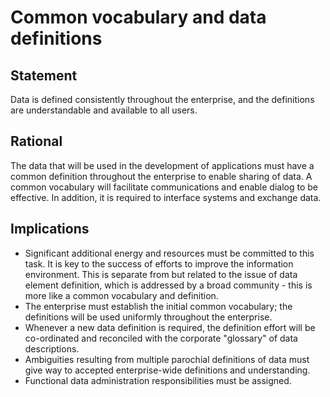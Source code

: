 # Common vocabulary and data definitions

## Statement
Data is defined consistently throughout the enterprise, and the definitions are understandable and available to all users.

## Rational
The data that will be used in the development of applications must have a common definition throughout the enterprise to enable sharing of data. A common vocabulary will facilitate communications and enable dialog to be effective. In addition, it is required to interface systems and exchange data.

## Implications
- Significant additional energy and resources must be committed to this task. It is key to the success of efforts to improve the information environment. This is separate from but related to the issue of data element definition, which is addressed by a broad community - this is more like a common vocabulary and definition.
- The enterprise must establish the initial common vocabulary; the definitions will be used uniformly throughout the enterprise.
- Whenever a new data definition is required, the definition effort will be co-ordinated and reconciled with the corporate "glossary" of data descriptions.
- Ambiguities resulting from multiple parochial definitions of data must give way to accepted enterprise-wide definitions and understanding.
- Functional data administration responsibilities must be assigned.